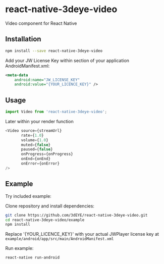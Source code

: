 # react-native-3deye-video
Video component for React Native

## Installation
```bash
npm install --save react-native-3deye-video
```

Add your JW License Key within <application> section of your application AndroidManifest.xml:

```xml
<meta-data
    android:name="JW_LICENSE_KEY"
    android:value="{YOUR_LICENCE_KEY}" />
```

## Usage

```javascript
import Video from 'react-native-3deye-video';
```
Later within your render function

```javascript
<Video source={streamUrl}
       rate={1.0}
       volume={1.0}
       muted={false}
       paused={false}
       onProgress={onProgress}
       onEnd={onEnd}
       onError={onError}
/>
```

## Example

Try included example:

Clone repository and install dependencies:
```bash
git clone https://github.com/3dEYE/react-native-3deye-video.git
cd react-native-3deye-video/example
npm install
```

Replace '{YOUR_LICENCE_KEY}' with your actual JWPlayer license key at `example/android/app/src/main/AndroidManifest.xml`

Run example:
```bash
react-native run-android
```
